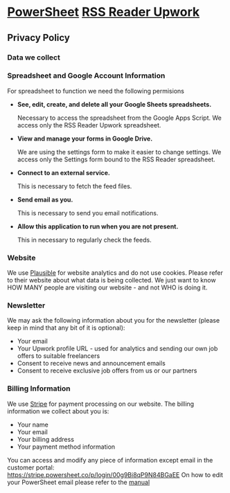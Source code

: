 # [PowerSheet](https://powersheet.co/) [RSS Reader Upwork](https://powersheet.co/rss-reader-upwork/)

## Privacy Policy

### Data we collect

### Spreadsheet and Google Account Information

For spreadsheet to function we need the following permisions

* **See, edit, create, and delete all your Google Sheets spreadsheets.**

  Necessary to access the spreadsheet from the Google Apps Script. We access only the RSS Reader Upwork spreadsheet.
  
* **View and manage your forms in Google Drive.**

  We are using the settings form to make it easier to change settings. We access only the Settings form bound to the RSS Reader spreadsheet.
  
* **Connect to an external service.**

  This is necessary to fetch the feed files.
  
* **Send email as you.**

  This is necessary to send you email notifications.
  
* **Allow this application to run when you are not present.**

  This in necessary to regularly check the feeds.






### Website

We use [Plausible](https://plausible.io/) for website analytics and do not use cookies. Please refer to their website about what data is being collected.
We just want to know HOW MANY people are visiting our website - and not WHO is doing it.

### Newsletter

We may ask the following information about you for the newsletter (please keep in mind that any bit of it is optional):
* Your email
* Your Upwork profile URL - used for analytics and sending our own job offers to suitable freelancers
* Consent to receive news and announcement emails
* Consent to receive exclusive job offers from us or our partners

### Billing Information

We use [Stripe](https://stripe.com) for payment processing on our website. The billing information we collect about you is:

* Your name
* Your email
* Your billing address
* Your payment method information

You can access and modify any piece of information except email in the customer portal: https://stripe.powersheet.co/p/login/00g9Bi8qP9N84BGaEE
On how to edit your PowerSheet email please refer to the [manual](https://powersheet.co/rss-reader-upwork/manual#i-want-to-change-the-email-i-am-sending-from)



